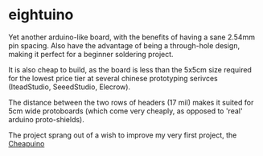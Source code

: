 eightuino
=========

Yet another arduino-like board, with the benefits of having a sane 2.54mm pin spacing. Also have the advantage of being a through-hole design, making it perfect for a beginner soldering project.

It is also cheap to build, as the board is less than the 5x5cm size required for the lowest price tier at several chinese prototyping serivces (IteadStudio, SeeedStudio, Elecrow).

The distance between the two rows of headers (17 mil) makes it suited for 5cm wide protoboards (which come very cheaply, as opposed to 'real' arduino proto-shields).

The project sprang out of a wish to improve my very first project, the [Cheapuino]

[Cheapuino]: http://lab.kjlr.dk/p/cheapuino
